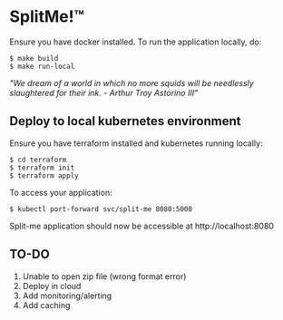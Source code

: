 # SplitMe!™

Ensure you have docker installed. To run the application locally, do:

```
$ make build
$ make run-local
````

_"We dream of a world in which no more squids will be needlessly slaughtered for their ink. - Arthur Troy Astorino III"_

## Deploy to local kubernetes environment

Ensure you have terraform installed and kubernetes running locally:

```
$ cd terraform
$ terraform init
$ terraform apply
```

To access your application:

```
$ kubectl port-forward svc/split-me 8080:5000
```

Split-me application should now be accessible at http://localhost:8080

## TO-DO

1. Unable to open zip file (wrong format error)
2. Deploy in cloud
3. Add monitoring/alerting
4. Add caching
